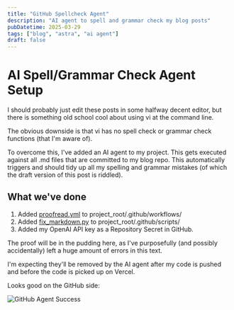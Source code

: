 ```yaml
---
title: "GitHub Spellcheck Agent"
description: "AI agent to spell and grammar check my blog posts"
pubDatetime: 2025-03-29
tags: ["blog", "astra", "ai agent"]
draft: false
---
```


# AI Spell/Grammar Check Agent Setup

I should probably just edit these posts in some halfway decent editor, but there is something old school cool about using vi at the command line.

The obvious downside is that vi has no spell check or grammar check functions (that I'm aware of).

To overcome this, I've added an AI agent to my project. This gets executed against all .md files that are committed to my blog repo. This automatically triggers and should tidy up all my spelling and grammar mistakes (of which the draft version of this post is riddled).

## What we've done

1. Added [proofread.yml](/docs/proofread.yaml) to project_root/.github/workflows/
2. Added [fix_markdown.py](/docs/fix_markdown.py) to project_root/.github/scripts/
3. Added my OpenAI API key as a Repository Secret in GitHub.

The proof will be in the pudding here, as I've purposefully (and possibly accidentally) left a huge amount of errors in this text.

I'm expecting they'll be removed by the AI agent after my code is pushed and before the code is picked up on Vercel.

Looks good on the GitHub side:

![GitHub Agent Success](/images/git_success.png)